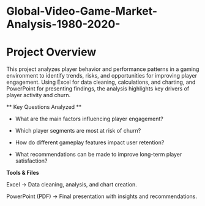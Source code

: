 # Global-Video-Game-Market-Analysis-1980-2020-

# Project Overview

This project analyzes player behavior and performance patterns in a gaming environment to identify trends, risks, and opportunities for improving player engagement. Using Excel for data cleaning, calculations, and charting, and PowerPoint for presenting findings, the analysis highlights key drivers of player activity and churn.

** Key Questions Analyzed **

* What are the main factors influencing player engagement?

* Which player segments are most at risk of churn?

* How do different gameplay features impact user retention?

* What recommendations can be made to improve long-term player satisfaction?

**Tools & Files**

Excel → Data cleaning, analysis, and chart creation.

PowerPoint (PDF) → Final presentation with insights and recommendations.
